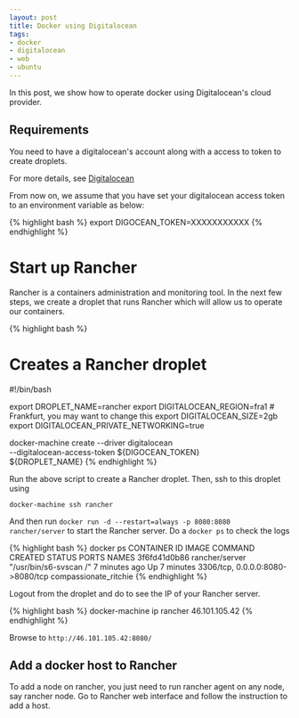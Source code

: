 ```yaml
---
layout: post
title: Docker using Digitalocean
tags:
- docker
- digitalocean
- web
- ubuntu
---
```


In this post, we show how to operate docker using Digitalocean's cloud provider.

## Requirements

You need to have a digitalocean's account along with a access to token to create droplets.

For more details, see [Digitalocean](https://cloud.digitalocean.com/login)

From now on, we assume that you have set your digitalocean access token to an environment variable as below:

{% highlight bash %}
export DIGOCEAN_TOKEN=XXXXXXXXXXX
{% endhighlight %}

# Start up Rancher

Rancher is a containers administration and monitoring tool. In the next few steps, we create a droplet that runs Rancher which will allow us to operate our containers.

{% highlight bash %}
# Creates a Rancher droplet
#!/bin/bash

export DROPLET_NAME=rancher
export DIGITALOCEAN_REGION=fra1 # Frankfurt, you may want to change this
export DIGITALOCEAN_SIZE=2gb
export DIGITALOCEAN_PRIVATE_NETWORKING=true

docker-machine create --driver digitalocean \
                      --digitalocean-access-token ${DIGOCEAN_TOKEN} \
                      ${DROPLET_NAME}
{% endhighlight %}

Run the above script to create a Rancher droplet. Then, ssh to this droplet using

```
docker-machine ssh rancher
```

And then run `docker run -d --restart=always -p 8080:8080 rancher/server` to start the Rancher server. Do a `docker ps` to check the logs

{% highlight bash %}
docker ps
CONTAINER ID        IMAGE               COMMAND                  CREATED             STATUS              PORTS                              NAMES
3f6fd41d0b86        rancher/server      "/usr/bin/s6-svscan /"   7 minutes ago       Up 7 minutes        3306/tcp, 0.0.0.0:8080->8080/tcp   compassionate_ritchie
{% endhighlight %}


Logout from the droplet and do to see the IP of your Rancher server.

{% highlight bash %}
docker-machine ip rancher
46.101.105.42
{% endhighlight %}

Browse to `http://46.101.105.42:8080/`

## Add a docker host to Rancher

To add a node on rancher, you just need to run rancher agent on any node, say rancher node. Go to Rancher web interface and follow the instruction to add a host.
